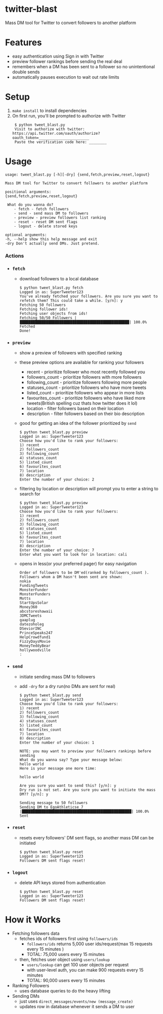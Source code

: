 # twitter-blast

Mass DM tool for Twitter to convert followers to another platform

# Features

- easy authentication using Sign in with Twitter
- preview follower rankings before sending the real deal
- remembers when a DM has been sent to a follower so no unintentional double sends
- automatically pauses execution to wait out rate limits

# Setup

1. `make install` to install dependencies
2. On first run, you'll be prompted to authorize with Twitter
   ```
    $ python tweet_blast.py
    Visit to authorize with twitter:  https://api.twitter.com/oauth/authorize?oauth_token=_______________________
    Paste the verification code here: ________
   ```

# Usage

```
usage: tweet_blast.py [-h][-dry] {send,fetch,preview,reset,logout}

Mass DM tool for Twitter to convert followers to another platform

positional arguments:
{send,fetch,preview,reset,logout}

 What do you wanna do?
    - fetch - fetch followers
    - send - send mass DM to followers
    - preview - preview followers list ranking
    - reset - reset DM sent flags
    - logout - delete stored keys

optional arguments:
-h, --help show this help message and exit
-dry Don't actually send DMs. Just pretend.
```

### Actions

- ### `fetch`
  - download followers to a local database
    ```
    $ python tweet_blast.py fetch
    Logged in as: SuperTweeter123
    You've already fetched your followers. Are you sure you want to refetch them? This could take a while. [y/n]: y
    Fetching 50 followers
    Fetching follower ids!
    Fetching user objects from ids!
    Fetching 50/50 Followers |██████████████████████████████████████████████████| 100.0% Fetched
    Done!
    ```

* ### `preview`

  - show a preview of followers with specified ranking
  - these preview options are available for ranking your followers

    - recent - prioritize follower who most recently followed you
    - followers_count - prioritize followers with more followers
    - following_count - prioritize followers following more people
    - statuses_count - prioritize followers who have more tweets
    - listed_count - prioritize followers who appear in more lists
    - favourites_count - prioritize followers who have liked more tweets(British spelling cuz thats how twitter does it lol)
    - location - filter followers based on their location
    - description - filter followers based on their bio description

  - good for getting an idea of the follower prioritized by `send`

    ```
    $ python tweet_blast.py preview
    Logged in as: SuperTweeter123
    Choose how you'd like to rank your followers:
    1) recent
    2) followers_count
    3) following_count
    4) statuses_count
    5) listed_count
    6) favourites_count
    7) location
    8) description
    Enter the number of your choice: 2
    ```

  - filtering by location or description will prompt you to enter a string to search for

    ```
    $ python tweet_blast.py preview
    Logged in as: SuperTweeter123
    Choose how you'd like to rank your followers:
    1) recent
    2) followers_count
    3) following_count
    4) statuses_count
    5) listed_count
    6) favourites_count
    7) location
    8) description
    Enter the number of your choice: 7
    Enter what you want to look for in location: cali
    ```

  - opens in less(or your preferred pager) for easy navigation
    ```
    Order of followers to be DM'ed(ranked by followers_count ). Followers whom a DM hasn't been sent are shown:
    nokia
    FundingTweets
    MonsterFunder
    MonsterFunders
    Motts
    StartUpsSolar
    Money360
    abcstoreshawaii
    3DMCTweets
    gaaplug
    datezoholeg
    DSeviorINC
    PrinceSpeaks247
    HelpCrowdfund1
    FizzyDaysMovie
    MoneyTeddyBear
    hollywoodville
    :
    ```

* ### `send`

  - initiate sending mass DM to followers
  - add `-dry` for a dry run(no DMs are sent for real)

    ```
    $ python tweet_blast.py send
    Logged in as: SuperTweeter123
    Choose how you'd like to rank your followers:
    1) recent
    2) followers_count
    3) following_count
    4) statuses_count
    5) listed_count
    6) favourites_count
    7) location
    8) description
    Enter the number of your choice: 1

    NOTE: you may want to preview your followers rankings before sending
    What do you wanna say? Type your message below:
    hello world
    Here is your message one more time:

    hello world

    Are you sure you want to send this? [y/n]: y
    Dry run is not set. Are you sure you want to initiate the mass DM?? [y/n]: y

    Sending message to 50 followers
    Sending DM to EgoAthleticse_7
    |██████████████████████████████████████████████████| 100.0% Sent
    ```

* ### `reset`
  - resets every followers' DM sent flags, so another mass DM can be initiated
    ```
    $ python tweet_blast.py reset
    Logged in as: SuperTweeter123
    Followers DM sent flags reset!
    ```
* ### `logout`

  - delete API keys stored from authentication

    ```
    $ python tweet_blast.py reset
    Logged in as: SuperTweeter123
    Followers DM sent flags reset!
    ```

# How it Works

- Fetching followers data
  - fetches ids of followers first using `followers/ids`
    - `followers/ids` returns 5,000 user ids/request(max 15 requests every 15 minutes )
    - TOTAL: 75,000 users every 15 minutes
  - then, fetches user object using `users/lookup`
    - `users/lookup` can get 100 user objects per request
    - with user-level auth, you can make 900 requests every 15 minutes
    - TOTAL: 90,000 users every 15 minutes
- Ranking Followers
  - uses database queries to do the heavy lifting
- Sending DMs
  - just uses `direct_messages/events/new (message_create)`
  - updates row in database whenever it sends a DM to user
